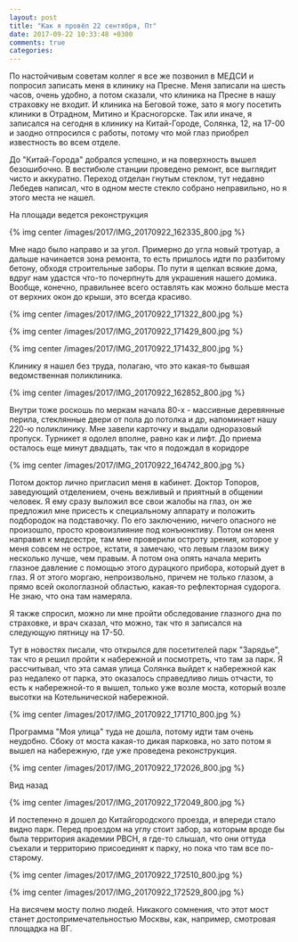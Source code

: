 ```yaml
---
layout: post
title: "Как я провёл 22 сентября, Пт"
date: 2017-09-22 10:33:48 +0300
comments: true
categories: 
---
```

По настойчивым советам коллег я все же позвонил в МЕДСИ и попросил записать меня в клинику на Пресне. Меня записали на шесть часов, очень удобно, а потом сказали, что клиника на Пресне в нашу страховку не входит. И клиника на Беговой тоже, зато я могу посетить клиники в Отрадном, Митино и Красногорске. Так или иначе, я записался на сегодня в клинику на Китай-Городе, Солянка, 12, на 17-00 и заодно отпросился с работы, потому что мой глаз приобрел известность во всем отделе.

До "Китай-Города" добрался успешно, и на поверхность вышел безошибочно. В вестибюле станции проведено ремонт, все выглядит чисто и аккуратно. Переход отделан гнутым стеклом, тут недавно Лебедев написал, что в одном месте стекло собрано неправильно, но я этого места не нашел.

На площади ведется реконструкция

{% img center /images/2017/IMG_20170922_162335_800.jpg %}

Мне надо было направо и за угол. Примерно до угла новый тротуар, а дальше начинается зона ремонта, то есть пришлось идти по разбитому бетону, обходя строительные заборы. По пути я щелкал всякие дома, вдруг нам удастся что-то почерпнуть для украшения нашего домика. Вообще, конечно, правильнее всего оставлять как можно больше места от верхних окон до крыши, это всегда красиво.

{% img center /images/2017/IMG_20170922_171322_800.jpg %}

{% img center /images/2017/IMG_20170922_171429_800.jpg %}

{% img center /images/2017/IMG_20170922_171432_800.jpg %}

Клинику я нашел без труда, полагаю, что это какая-то бывшая ведомственная поликлиника. 

{% img center /images/2017/IMG_20170922_162852_800.jpg %}

Внутри тоже роскошь по меркам начала 80-х - массивные деревянные перила, стеклянные двери от пола до потолка и др, напоминает нашу 220-ю поликлинику. Мне завели карточку и выдали одноразовый пропуск. Турникет я одолел вполне, равно как и лифт. До приема осталось еще минут двадцать, так что я подождал в коридоре

{% img center /images/2017/IMG_20170922_164742_800.jpg %}

Потом доктор лично пригласил меня в кабинет. Доктор Топоров, заведующий отделением, очень вежливый и приятный в общении человек. Я ему сразу выложил все свои жалобы на глаз, он же предложил мне присесть к специальному аппарату и положить подбородок на подставочку. По его заключению, ничего опасного не произошло, просто кровоизлияние под конъюнктиву. Потом он меня направил к медсестре, там мне проверили остроту зрения, которое у меня совсем не острое, кстати, я замечаю, что левым глазом вижу несколько лучше, чем правым. А потом она опять начала мерить глазное давление с помощью этого дурацкого прибора, который дует в глаз. Я от этого моргаю, непроизвольно, причем не только глазом, а прямо всей окологлазной областью, какая-то рефлекторная судорога. Не знаю, что она там намеряла.

Я также спросил, можно ли мне пройти обследование глазного дна по страховке, и врач сказал, что можно, так что я записался на следующую пятницу на 17-50.

Тут в новостях писали, что открылся для посетителей парк "Зарядье", так что я решил пройти к набережной и посмотреть, что там за парк. Я рассчитывал, что эта самая улица Солянка выйдет к набережной как раз недалеко от парка, это оказалось справедливо лишь отчасти, то есть к набережной-то я вышел, только уже возле моста, который возле высотки на Котельнической набережной. 

{% img center /images/2017/IMG_20170922_171710_800.jpg %}

Программа "Моя улица" туда не дошла, потому идти там очень неудобно. Сбоку от моста какая-то дикая парковка, но зато потом я вышел на набережную, где уже проведена реконструкция.

{% img center /images/2017/IMG_20170922_172026_800.jpg %}

Вид назад

{% img center /images/2017/IMG_20170922_172049_800.jpg %}

И постепенно я дошел до Китайгородского проезда, и впереди стало видно парк. Перед проездом на углу стоит забор, за которым вроде бы была территория академии РВСН, я где-то слышал, что они оттуда съехали и территорию присоединят к парку, но пока что там все по-старому.

{% img center /images/2017/IMG_20170922_172510_800.jpg %}

{% img center /images/2017/IMG_20170922_172529_800.jpg %}

На висячем мосту полно людей. Никакого сомнения, что этот мост станет достопримечательностью Москвы, как, например, смотровая площадка на ВГ.
